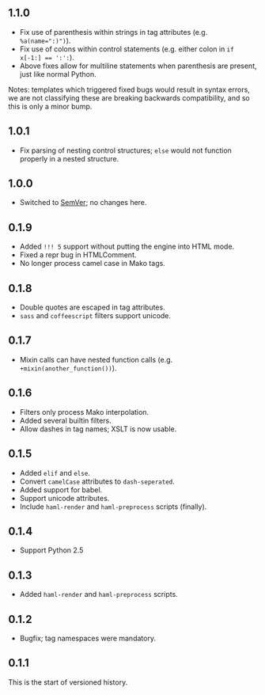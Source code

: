 1.1.0
-----
- Fix use of parenthesis within strings in tag attributes (e.g. `%a(name=":)")`).
- Fix use of colons within control statements (e.g. either colon in `if x[-1:] == ':':`).
- Above fixes allow for multiline statements when parenthesis are present,
  just like normal Python.

Notes: templates which triggered fixed bugs would result in syntax errors, we
are not classifying these are breaking backwards compatibility, and so this is
only a minor bump.

1.0.1
-----
- Fix parsing of nesting control structures; `else` would not function properly in a nested structure.

1.0.0
-----
- Switched to [SemVer](http://semver.org/); no changes here.

0.1.9
---------
- Added `!!! 5` support without putting the engine into HTML mode.
- Fixed a repr bug in HTMLComment.
- No longer process camel case in Mako tags.

0.1.8
-----
- Double quotes are escaped in tag attributes.
- `sass` and `coffeescript` filters support unicode.

0.1.7
-----
- Mixin calls can have nested function calls (e.g. `+mixin(another_function())`).

0.1.6
-----
- Filters only process Mako interpolation.
- Added several builtin filters.
- Allow dashes in tag names; XSLT is now usable.

0.1.5
-----
- Added `elif` and `else`.
- Convert `camelCase` attributes to `dash-seperated`.
- Added support for babel.
- Support unicode attributes.
- Include `haml-render` and `haml-preprocess` scripts (finally).

0.1.4
-----
- Support Python 2.5

0.1.3
-----
- Added `haml-render` and `haml-preprocess` scripts.

0.1.2
-----
- Bugfix; tag namespaces were mandatory.

0.1.1
-----
This is the start of versioned history.